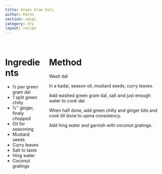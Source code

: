 ```yaml
---
title: Green Gram Usli
author: Karen
section: udupi
category: dry
layout: recipe
---
```



<br>
<div class='columns'> <div class='column is-one-third p-3' markdown='1'>

# Ingredients

* ½ pav green gram dal
* 1 split green chilly
* ½’’ ginger, finely chopped
* Oil for seasoning
* Mustard seeds
* Curry leaves
* Salt to taste
* Hing water
* Coconut gratings




</div> <div class='column is-two-thirds p-3' markdown='1'>

# Method

Wash dal

In a kadai, season oil, mustard seeds, curry leaves.

Add washed green gram dal, salt and just enough water to cook dal.

When half done, add green chilly and ginger bits and cook till done to upma consistency.

Add hing water and garnish with coconut gratings.



</div> </div>